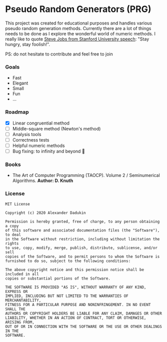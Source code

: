 # Pseudo Random Generators (__PRG__)

This project was created for educational purposes and handles various pseudo random
generation methods. Currently there are a lot of things
needs to be done as I explore the wonderful world of numeric methods.
I really like to quote [Steve Jobs from Stanford University speech](https://youtu.be/D1R-jKKp3NA?t=848):
"Stay hungry, stay foolish!". 

PS: do not hesitate to contribute and feel free to join

### Goals

- Fast
- Elegant
- Small
- Fun
- ...

### Roadmap

 - [x] Linear congruential method
 - [ ] Middle-square method (Newton's method)
 - [ ] Analysis tools
 - [ ] Correctness tests
 - [ ] Helpful numeric methods
 - [ ] Bug fixing: to infinity and beyond 🚀
 
### Books

 - The Art of Computer Programming (TAOCP). Volume 2 / Seminumerical Algorithms. __Author: D. Knuth__
### License

```text
MIT License

Copyright (c) 2020 Alexander Dadukin

Permission is hereby granted, free of charge, to any person obtaining a copy
of this software and associated documentation files (the "Software"), to deal
in the Software without restriction, including without limitation the rights
to use, copy, modify, merge, publish, distribute, sublicense, and/or sell
copies of the Software, and to permit persons to whom the Software is
furnished to do so, subject to the following conditions:

The above copyright notice and this permission notice shall be included in all
copies or substantial portions of the Software.

THE SOFTWARE IS PROVIDED "AS IS", WITHOUT WARRANTY OF ANY KIND, EXPRESS OR
IMPLIED, INCLUDING BUT NOT LIMITED TO THE WARRANTIES OF MERCHANTABILITY,
FITNESS FOR A PARTICULAR PURPOSE AND NONINFRINGEMENT. IN NO EVENT SHALL THE
AUTHORS OR COPYRIGHT HOLDERS BE LIABLE FOR ANY CLAIM, DAMAGES OR OTHER
LIABILITY, WHETHER IN AN ACTION OF CONTRACT, TORT OR OTHERWISE, ARISING FROM,
OUT OF OR IN CONNECTION WITH THE SOFTWARE OR THE USE OR OTHER DEALINGS IN THE
SOFTWARE.

```
